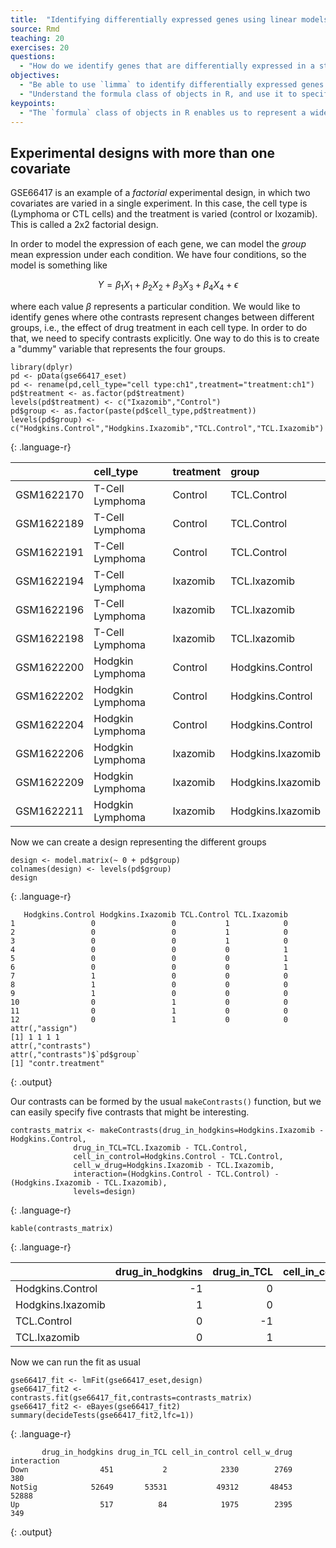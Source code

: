 ```yaml
---
title:  "Identifying differentially expressed genes using linear models (part 2, factorial designs)"
source: Rmd
teaching: 20
exercises: 20
questions:
  - "How do we identify genes that are differentially expressed in a statistically rigorous manner?"
objectives:
  - "Be able to use `limma` to identify differentially expressed genes."
  - "Understand the formula class of objects in R, and use it to specify the appropriate model for linear modeling." 
keypoints:
  - "The `formula` class of objects in R enables us to represent a wide range of models to identify differentially expressed genes."
---
```




## Experimental designs with more than one covariate

GSE66417 is an example of a _factorial_ experimental design, in which two covariates are varied in a single experiment. In this case, the cell type is (Lymphoma or CTL cells) and the treatment is varied (control or Ixozamib). This is called a 2x2 factorial design.

In order to model the expression of each gene, we can model the _group_ mean expression under each condition. We have four conditions, so the model is something like

$$
Y = \beta_1 X_1 + \beta_2 X_2 + \beta_3 X_3 + \beta_4 X_4 + \epsilon
$$

where each value $\beta$ represents a particular condition. We would like to identify genes where othe contrasts represent changes between different groups, i.e., the effect of drug treatment in each cell type. In order to do that, we need to specify contrasts explicitly.  One way to do this is to create a "dummy" variable that represents the four groups.


~~~
library(dplyr)
pd <- pData(gse66417_eset)
pd <- rename(pd,cell_type="cell type:ch1",treatment="treatment:ch1")
pd$treatment <- as.factor(pd$treatment)
levels(pd$treatment) <- c("Ixazomib","Control")
pd$group <- as.factor(paste(pd$cell_type,pd$treatment))
levels(pd$group) <- c("Hodgkins.Control","Hodgkins.Ixazomib","TCL.Control","TCL.Ixazomib")
~~~
{: .language-r}


|           |cell_type        |treatment |group             |
|:----------|:----------------|:---------|:-----------------|
|GSM1622170 |T-Cell Lymphoma  |Control   |TCL.Control       |
|GSM1622189 |T-Cell Lymphoma  |Control   |TCL.Control       |
|GSM1622191 |T-Cell Lymphoma  |Control   |TCL.Control       |
|GSM1622194 |T-Cell Lymphoma  |Ixazomib  |TCL.Ixazomib      |
|GSM1622196 |T-Cell Lymphoma  |Ixazomib  |TCL.Ixazomib      |
|GSM1622198 |T-Cell Lymphoma  |Ixazomib  |TCL.Ixazomib      |
|GSM1622200 |Hodgkin Lymphoma |Control   |Hodgkins.Control  |
|GSM1622202 |Hodgkin Lymphoma |Control   |Hodgkins.Control  |
|GSM1622204 |Hodgkin Lymphoma |Control   |Hodgkins.Control  |
|GSM1622206 |Hodgkin Lymphoma |Ixazomib  |Hodgkins.Ixazomib |
|GSM1622209 |Hodgkin Lymphoma |Ixazomib  |Hodgkins.Ixazomib |
|GSM1622211 |Hodgkin Lymphoma |Ixazomib  |Hodgkins.Ixazomib |

Now we can create a design representing the different groups


~~~
design <- model.matrix(~ 0 + pd$group)
colnames(design) <- levels(pd$group)
design
~~~
{: .language-r}



~~~
   Hodgkins.Control Hodgkins.Ixazomib TCL.Control TCL.Ixazomib
1                 0                 0           1            0
2                 0                 0           1            0
3                 0                 0           1            0
4                 0                 0           0            1
5                 0                 0           0            1
6                 0                 0           0            1
7                 1                 0           0            0
8                 1                 0           0            0
9                 1                 0           0            0
10                0                 1           0            0
11                0                 1           0            0
12                0                 1           0            0
attr(,"assign")
[1] 1 1 1 1
attr(,"contrasts")
attr(,"contrasts")$`pd$group`
[1] "contr.treatment"
~~~
{: .output}

Our contrasts can be formed by the usual `makeContrasts()` function, but we can easily specify five contrasts that might be interesting.


~~~
contrasts_matrix <- makeContrasts(drug_in_hodgkins=Hodgkins.Ixazomib - Hodgkins.Control,
              drug_in_TCL=TCL.Ixazomib - TCL.Control,
              cell_in_control=Hodgkins.Control - TCL.Control,
              cell_w_drug=Hodgkins.Ixazomib - TCL.Ixazomib,
              interaction=(Hodgkins.Control - TCL.Control) - (Hodgkins.Ixazomib - TCL.Ixazomib),
              levels=design)
~~~
{: .language-r}


~~~
kable(contrasts_matrix)
~~~
{: .language-r}



|                  | drug_in_hodgkins| drug_in_TCL| cell_in_control| cell_w_drug| interaction|
|:-----------------|----------------:|-----------:|---------------:|-----------:|-----------:|
|Hodgkins.Control  |               -1|           0|               1|           0|           1|
|Hodgkins.Ixazomib |                1|           0|               0|           1|          -1|
|TCL.Control       |                0|          -1|              -1|           0|          -1|
|TCL.Ixazomib      |                0|           1|               0|          -1|           1|

Now we can run the fit as usual


~~~
gse66417_fit <- lmFit(gse66417_eset,design)
gse66417_fit2 <- contrasts.fit(gse66417_fit,contrasts=contrasts_matrix)
gse66417_fit2 <- eBayes(gse66417_fit2)
summary(decideTests(gse66417_fit2,lfc=1))
~~~
{: .language-r}



~~~
       drug_in_hodgkins drug_in_TCL cell_in_control cell_w_drug interaction
Down                451           2            2330        2769         380
NotSig            52649       53531           49312       48453       52888
Up                  517          84            1975        2395         349
~~~
{: .output}


